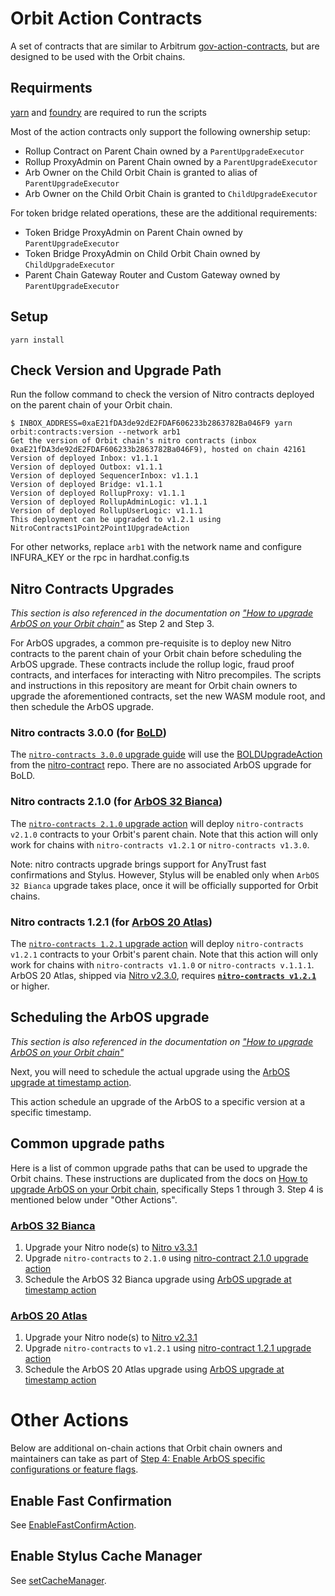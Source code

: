 # Orbit Action Contracts

A set of contracts that are similar to Arbitrum [gov-action-contracts](https://github.com/ArbitrumFoundation/governance/tree/main/src/gov-action-contracts), but are designed to be used with the Orbit chains.

## Requirments

[yarn](https://classic.yarnpkg.com/lang/en/docs/install/) and [foundry](https://book.getfoundry.sh/getting-started/installation) are required to run the scripts

Most of the action contracts only support the following ownership setup:

- Rollup Contract on Parent Chain owned by a `ParentUpgradeExecutor`
- Rollup ProxyAdmin on Parent Chain owned by a `ParentUpgradeExecutor`
- Arb Owner on the Child Orbit Chain is granted to alias of `ParentUpgradeExecutor`
- Arb Owner on the Child Orbit Chain is granted to `ChildUpgradeExecutor`

For token bridge related operations, these are the additional requirements:

- Token Bridge ProxyAdmin on Parent Chain owned by `ParentUpgradeExecutor`
- Token Bridge ProxyAdmin on Child Orbit Chain owned by `ChildUpgradeExecutor`
- Parent Chain Gateway Router and Custom Gateway owned by `ParentUpgradeExecutor`

## Setup

```
yarn install
```

## Check Version and Upgrade Path

Run the follow command to check the version of Nitro contracts deployed on the parent chain of your Orbit chain.

```
$ INBOX_ADDRESS=0xaE21fDA3de92dE2FDAF606233b2863782Ba046F9 yarn orbit:contracts:version --network arb1
Get the version of Orbit chain's nitro contracts (inbox 0xaE21fDA3de92dE2FDAF606233b2863782Ba046F9), hosted on chain 42161
Version of deployed Inbox: v1.1.1
Version of deployed Outbox: v1.1.1
Version of deployed SequencerInbox: v1.1.1
Version of deployed Bridge: v1.1.1
Version of deployed RollupProxy: v1.1.1
Version of deployed RollupAdminLogic: v1.1.1
Version of deployed RollupUserLogic: v1.1.1
This deployment can be upgraded to v1.2.1 using NitroContracts1Point2Point1UpgradeAction
```

For other networks, replace `arb1` with the network name and configure INFURA_KEY or the rpc in hardhat.config.ts

## Nitro Contracts Upgrades

_This section is also referenced in the documentation on ["How to upgrade ArbOS on your Orbit chain"](https://docs.arbitrum.io/launch-orbit-chain/how-tos/arbos-upgrade)_ as Step 2 and Step 3.

For ArbOS upgrades, a common pre-requisite is to deploy new Nitro contracts to the parent chain of your Orbit chain before scheduling the ArbOS upgrade. These contracts include the rollup logic, fraud proof contracts, and interfaces for interacting with Nitro precompiles. The scripts and instructions in this repository are meant for Orbit chain owners to upgrade the aforementioned contracts, set the new WASM module root, and then schedule the ArbOS upgrade.

### Nitro contracts 3.0.0 (for [BoLD](https://docs.arbitrum.io/how-arbitrum-works/bold/gentle-introduction))

The [`nitro-contracts 3.0.0` upgrade guide](scripts/foundry/contract-upgrades/3.0.0) will use the [BOLDUpgradeAction](https://github.com/OffchainLabs/nitro-contracts/blob/main/src/rollup/BOLDUpgradeAction.sol) from the [nitro-contract](https://github.com/OffchainLabs/nitro-contracts) repo. There are no associated ArbOS upgrade for BoLD. 

### Nitro contracts 2.1.0 (for [ArbOS 32 Bianca](https://docs.arbitrum.io/run-arbitrum-node/arbos-releases/arbos32))

The [`nitro-contracts 2.1.0` upgrade action](scripts/foundry/contract-upgrades/2.1.0) will deploy `nitro-contracts v2.1.0` contracts to your Orbit's parent chain. Note that this action will only work for chains with `nitro-contracts v1.2.1` or `nitro-contracts v1.3.0`.

Note: nitro contracts upgrade brings support for AnyTrust fast confirmations and Stylus. However, Stylus will be enabled only when `ArbOS 32 Bianca` upgrade takes place, once it will be officially supported for Orbit chains.

### Nitro contracts 1.2.1 (for [ArbOS 20 Atlas](https://docs.arbitrum.io/run-arbitrum-node/arbos-releases/arbos20))

The [`nitro-contracts 1.2.1` upgrade action](scripts/foundry/contract-upgrades/1.2.1) will deploy `nitro-contracts v1.2.1` contracts to your Orbit's parent chain. Note that this action will only work for chains with `nitro-contracts v1.1.0` or `nitro-contracts v.1.1.1`. ArbOS 20 Atlas, shipped via [Nitro v2.3.0](https://github.com/OffchainLabs/nitro/releases/tag/v2.3.0), requires [**`nitro-contracts v1.2.1`**](https://github.com/OffchainLabs/nitro-contracts/releases/tag/v1.2.1) or higher.

## Scheduling the ArbOS upgrade

_This section is also referenced in the documentation on ["How to upgrade ArbOS on your Orbit chain"](https://docs.arbitrum.io/launch-orbit-chain/how-tos/arbos-upgrade)_

Next, you will need to schedule the actual upgrade using the [ArbOS upgrade at timestamp action](scripts/foundry/arbos-upgrades/at-timestamp).

This action schedule an upgrade of the ArbOS to a specific version at a specific timestamp.

## Common upgrade paths

Here is a list of common upgrade paths that can be used to upgrade the Orbit chains. These instructions are duplicated from the docs on [How to upgrade ArbOS on your Orbit chain](https://docs.arbitrum.io/launch-orbit-chain/how-tos/arbos-upgrade), specifically Steps 1 through 3. Step 4 is mentioned below under "Other Actions".

### [ArbOS 32 Bianca](https://docs.arbitrum.io/run-arbitrum-node/arbos-releases/arbos32)

1. Upgrade your Nitro node(s) to [Nitro v3.3.1](https://github.com/OffchainLabs/nitro/releases/tag/v3.3.1)
1. Upgrade `nitro-contracts` to `2.1.0` using [nitro-contract 2.1.0 upgrade action](scripts/foundry/contract-upgrades/2.1.0)
1. Schedule the ArbOS 32 Bianca upgrade using [ArbOS upgrade at timestamp action](scripts/foundry/arbos-upgrades/at-timestamp)

### [ArbOS 20 Atlas](https://docs.arbitrum.io/run-arbitrum-node/arbos-releases/arbos20)

1. Upgrade your Nitro node(s) to [Nitro v2.3.1](https://github.com/OffchainLabs/nitro/releases/tag/v2.3.1)
1. Upgrade `nitro-contracts` to `v1.2.1` using [nitro-contract 1.2.1 upgrade action](scripts/foundry/contract-upgrades/1.2.1)
1. Schedule the ArbOS 20 Atlas upgrade using [ArbOS upgrade at timestamp action](scripts/foundry/arbos-upgrades/at-timestamp)

# Other Actions

Below are additional on-chain actions that Orbit chain owners and maintainers can take as part of [Step 4: Enable ArbOS specific configurations or feature flags](https://docs.arbitrum.io/launch-orbit-chain/how-tos/arbos-upgrade#step-4-enable-arbos-specific-configurations-or-feature-flags-not-always-required).

## Enable Fast Confirmation

See [EnableFastConfirmAction](scripts/foundry/fast-confirm).

## Enable Stylus Cache Manager

See [setCacheManager](scripts/foundry/stylus/setCacheManager). 
